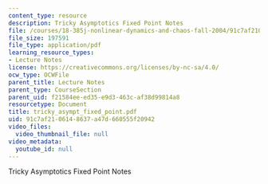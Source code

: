 ```yaml
---
content_type: resource
description: Tricky Asymptotics Fixed Point Notes
file: /courses/18-385j-nonlinear-dynamics-and-chaos-fall-2004/91c7af2106148637a47d660555f20942_tricky_asympt_fixed_point.pdf
file_size: 197591
file_type: application/pdf
learning_resource_types:
- Lecture Notes
license: https://creativecommons.org/licenses/by-nc-sa/4.0/
ocw_type: OCWFile
parent_title: Lecture Notes
parent_type: CourseSection
parent_uid: f21584ee-ed35-e9d3-463c-af38d99814a8
resourcetype: Document
title: tricky_asympt_fixed_point.pdf
uid: 91c7af21-0614-8637-a47d-660555f20942
video_files:
  video_thumbnail_file: null
video_metadata:
  youtube_id: null
---
```

Tricky Asymptotics Fixed Point Notes